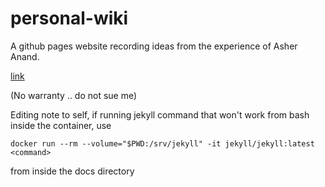 # personal-wiki
A github pages website recording ideas from the experience of Asher Anand.

[link](http://asher9943.github.io/personal-wiki)

(No warranty .. do not sue me)

Editing note to self, if running jekyll command that won't work from bash inside
the container, use

 `docker run --rm --volume="$PWD:/srv/jekyll" -it jekyll/jekyll:latest <command>`
 
from inside the docs directory
